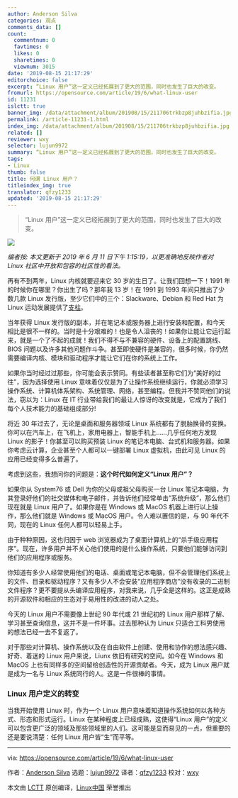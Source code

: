 ```yaml
---
author: Anderson Silva
categories: 观点
comments_data: []
count:
  commentnum: 0
  favtimes: 0
  likes: 0
  sharetimes: 0
  viewnum: 3015
date: '2019-08-15 21:17:29'
editorchoice: false
excerpt: “Linux 用户”这一定义已经拓展到了更大的范围，同时也发生了巨大的改变。
fromurl: https://opensource.com/article/19/6/what-linux-user
id: 11231
islctt: true
banner_img: /data/attachment/album/201908/15/211706trkbzp8juhbzifia.jpg
permalink: /article-11231-1.html
index_img: /data/attachment/album/201908/15/211706trkbzp8juhbzifia.jpg.thumb.jpg
related: []
reviewer: wxy
selector: lujun9972
summary: “Linux 用户”这一定义已经拓展到了更大的范围，同时也发生了巨大的改变。
tags:
- Linux
thumb: false
title: 何谓 Linux 用户？
titleindex_img: true
translator: qfzy1233
updated: '2019-08-15 21:17:29'
---
```



> 
> “Linux 用户”这一定义已经拓展到了更大的范围，同时也发生了巨大的改变。
> 
> 
> 


![](/data/attachment/album/201908/15/211706trkbzp8juhbzifia.jpg)


*编者按: 本文更新于 2019 年 6 月 11 日下午 1:15:19，以更准确地反映作者对 Linux 社区中开放和包容的社区性的看法。*


再有不到两年，Linux 内核就要迎来它 30 岁的生日了。让我们回想一下！1991 年的时候你在哪里？你出生了吗？那年我 13 岁！在 1991 到 1993 年间只推出了少数几款 Linux 发行版，至少它们中的三个：Slackware、Debian 和 Red Hat 为 Linux 运动发展提供了[支柱](https://en.wikipedia.org/wiki/Linux_distribution#/media/File:Linux_Distribution_Timeline.svg)。


当年获得 Linux 发行版的副本，并在笔记本或服务器上进行安装和配置，和今天相比是很不一样的。当时是十分艰难的！也是令人沮丧的！如果你让能让它运行起来，就是一个了不起的成就！我们不得不与不兼容的硬件、设备上的配置跳线、BIOS 问题以及许多其他问题作斗争。甚至即使硬件是兼容的，很多时候，你仍然需要编译内核、模块和驱动程序才能让它们在你的系统上工作。


如果你当时经过过那些，你可能会表示赞同。有些读者甚至称它们为“美好的过往”，因为选择使用 Linux 意味着仅仅是为了让操作系统继续运行，你就必须学习操作系统、计算机体系架构、系统管理、网络，甚至编程。但我并不赞同他们的说法，窃以为：Linux 在 IT 行业带给我们的最让人惊讶的改变就是，它成为了我们每个人技术能力的基础组成部分!


将近 30 年过去了，无论是桌面和服务器领域 Linux 系统都有了脱胎换骨的变换。你可以在汽车上，在飞机上，家用电器上，智能手机上……几乎任何地方发现 Linux 的影子！你甚至可以购买预装 Linux 的笔记本电脑、台式机和服务器。如果你考虑云计算，企业甚至个人都可以一键部署 Linux 虚拟机，由此可见 Linux 的应用已经变得多么普遍了。


考虑到这些，我想问你的问题是：**这个时代如何定义“Linux 用户”？**


如果你从 System76 或 Dell 为你的父母或祖父母购买一台 Linux 笔记本电脑，为其登录好他们的社交媒体和电子邮件，并告诉他们经常单击“系统升级”，那么他们现在就是 Linux 用户了。如果你是在 Windows 或 MacOS 机器上进行以上操作，那么他们就是 Windows 或 MacOS 用户。令人难以置信的是，与 90 年代不同，现在的 Linux 任何人都可以轻易上手。


由于种种原因，这也归因于 web 浏览器成为了桌面计算机上的“杀手级应用程序”。现在，许多用户并不关心他们使用的是什么操作系统，只要他们能够访问到他们的应用程序或服务。


你知道有多少人经常使用他们的电话、桌面或笔记本电脑，但不会管理他们系统上的文件、目录和驱动程序？又有多少人不会安装“应用程序商店”没有收录的二进制文件程序？更不要提从头编译应用程序，对我来说，几乎全是这样的。这正是成熟的开源软件和相应的生态对于易用性的改进的动人之处。


今天的 Linux 用户不需要像上世纪 90 年代或 21 世纪初的 Linux 用户那样了解、学习甚至查询信息，这并不是一件坏事。过去那种认为 Linux 只适合工科男使用的想法已经一去不复返了。


对于那些对计算机、操作系统以及在自由软件上创建、使用和协作的想法感兴趣、好奇、着迷的 Linux 用户来说，Liunx 依旧有研究的空间。如今在 Windows 和 MacOS 上也有同样多的空间留给创造性的开源贡献者。今天，成为 Linux 用户就是成为一名与 Linux 系统同行的人。这是一件很棒的事情。


### Linux 用户定义的转变


当我开始使用 Linux 时，作为一个 Linux 用户意味着知道操作系统如何以各种方式、形态和形式运行。Linux 在某种程度上已经成熟，这使得“Linux 用户”的定义可以包含更广泛的领域及那些领域里的人们。这可能是显而易见的一点，但重要的还是要说清楚：任何 Linux 用户皆“生”而平等。




---


via: <https://opensource.com/article/19/6/what-linux-user>


作者：[Anderson Silva](https://opensource.com/users/ansilva/users/petercheer/users/ansilva/users/greg-p/users/ansilva/users/ansilva/users/bcotton/users/ansilva/users/seth/users/ansilva/users/don-watkins/users/ansilva/users/seth) 选题：[lujun9972](https://github.com/lujun9972) 译者：[qfzy1233](https://github.com/qfzy1233) 校对：[wxy](https://github.com/wxy)


本文由 [LCTT](https://github.com/LCTT/TranslateProject) 原创编译，[Linux中国](https://linux.cn/) 荣誉推出
